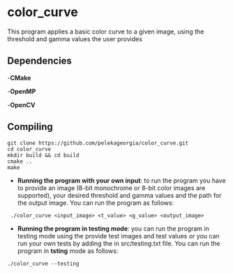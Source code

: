 # color_curve
This program applies a basic color curve to a given image, using the threshold and gamma values the user provides

## Dependencies

-**CMake**

-**OpenMP**

-**OpenCV**

## Compiling
```
git clone https://github.com/pelekageorgia/color_curve.git
cd color_curve
mkdir build && cd build
cmake ..
make
```

- **Running the program with your own input**: to run the program you have to provide an image (8-bit monochrome or 8-bit color images are supported), your desired threshold and gamma values and the path for the output image. You can run the program as follows:

```
 ./color_curve <input_image> <t_value> <g_value> <output_image>
```

- **Running the program in testing mode**: you can run the program in testing mode using the provide test images and test values or you can run your own tests by adding the in src/testing.txt file. You can run the program in **tsting** mode as follows:

```
./color_curve --testing
```
